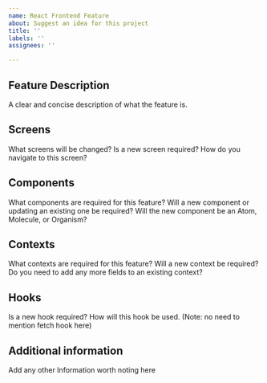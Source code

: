 ```yaml
---
name: React Frontend Feature
about: Suggest an idea for this project
title: ''
labels: ''
assignees: ''

---
```


## Feature Description
A clear and concise description of what the feature is. 


## Screens
What screens will be changed? Is a new screen required? How do you navigate to this screen? 


## Components
What components are required for this feature? Will a new component or updating an existing one be required? Will the new component be an Atom, Molecule, or Organism?


## Contexts
What contexts are required for this feature? Will a new context be required? Do you need to add any more fields to an existing context? 


## Hooks
Is a new hook required? How will this hook be used. (Note: no need to mention fetch hook here)


## Additional information
Add any other Information worth noting here
